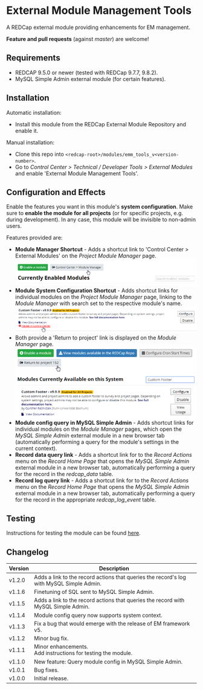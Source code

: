 # External Module Management Tools

A REDCap external module providing enhancements for EM management.

**Feature and pull requests** (against _master_) are welcome!

## Requirements

- REDCAP 9.5.0 or newer (tested with REDCap 9.7.7, 9.8.2).
- MySQL Simple Admin external module (for certain features).

## Installation

Automatic installation:

- Install this module from the REDCap External Module Repository and enable it.

Manual installation:

- Clone this repo into `<redcap-root>/modules/emm_tools_v<version-number>`.
- Go to _Control Center > Technical / Developer Tools > External Modules_ and enable 'External Module Management Tools'.

## Configuration and Effects

Enable the features you want in this module's **system configuration**. Make sure to **enable the module for all projects** (or for specific projects, e.g. during development). In any case, this module will be invisible to non-admin users.

Features provided are:

- **Module Manager Shortcut** - Adds a shortcut link to 'Control Center > External Modules' on the _Project Module Manager_ page.
  ![Screensnip: Module Manager Shortcut](images/module_manager_shortcut.png)
- **Module System Configuration Shortcut** - Adds shortcut links for individual modules on the _Project Module Manager_ page, linking to the _Module Manager_ with search set to the respective module's name.
  ![Screensnip: Module System Configuration Shortcut](images/reveal_module_shortcut.png)
- Both provide a 'Return to project' link is displayed on the _Module Manager_ page.
  ![Screensnip: Return to Project Shortcut](images/return_to_project.png)
- **Module config query in MySQL Simple Admin** - Adds shortcut links for individual modules on the _Module Manager_ pages, which open the _MySQL Simple Admin_ external module in a new browser tab (automatically performing a query for the module's settings in the current context).
- **Record data query link** - Adds a shortcut link for to the _Record Actions_ menu on the _Record Home Page_ that opens the _MySQL Simple Admin_ external module in a new browser tab, automatically performing a query for the record in the _redcap_data_ table.
- **Record log query link** - Adds a shortcut link for to the _Record Actions_ menu on the _Record Home Page_ that opens the _MySQL Simple Admin_ external module in a new browser tab, automatically performing a query for the record in the appropriate _redcap_log_event_ table.

## Testing

Instructions for testing the module can be found [here](?prefix=emm_tools&page=tests/EMMToolsManualTest.md).

## Changelog

Version | Description
------- | --------------------
v1.2.0  | Adds a link to the record actions that queries the record's log with MySQL Simple Admin.
v1.1.6  | Finetuning of SQL sent to MySQL Simple Admin.
v1.1.5  | Adds a link to the record actions that queries the record with MySQL Simple Admin.
v1.1.4  | Module config query now supports system context.
v1.1.3  | Fix a bug that would emerge with the release of EM framework v5.
v1.1.2  | Minor bug fix.
v1.1.1  | Minor enhancements.<br>Add instructions for testing the module.
v1.1.0  | New feature: Query module config in MySQL Simple Admin.
v1.0.1  | Bug fixes.
v1.0.0  | Initial release.
